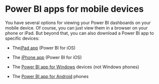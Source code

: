 ﻿<properties 
   pageTitle="Power BI apps for mobile devices"
   description="Power BI apps for mobile devices"
   services="powerbi" 
   documentationCenter="" 
   authors="jastru" 
   manager="mblythe" 
   editor=""
   tags=""/>
 
<tags
   ms.service="powerbi"
   ms.devlang="NA"
   ms.topic="article"
   ms.tgt_pltfrm="NA"
   ms.workload="powerbi"
   ms.date="10/15/2015"
   ms.author="jastru"/>

# Power BI apps for mobile devices  

You have several options for viewing your Power BI dashboards on your mobile device. Of course, you can just view them in a browser on your phone or iPad. But beyond that, you can also download a Power BI app to specific devices:

-   The[iPad app](https://support.powerbi.com/knowledgebase/topics/77999) (Power BI for iOS)

-   The [iPhone app](powerbi-mobile-ipad-app-get-started.md) (Power BI for iOS)

-   The [Power BI app for Windows](powerbi-service-windows-app-get-started.md) devices (not Windows phones)

-   The [Power BI app for Android](powerbi-mobile-android-app-get-started.md-get-started-with-the-power-bi-for-android-app) phones  